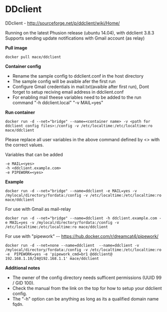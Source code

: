 DDclient
==========================


DDclient - http://sourceforge.net/p/ddclient/wiki/Home/ 



Running on the latest Phusion release (ubuntu 14.04), with ddclient 3.8.3
Supports sending update notifications with Gmail account (as relay)

**Pull image**

```
docker pull mace/ddclient
```
**Container config**

* Rename the sample config to ddclient.conf in the host directory
* The sample config will be avaible afer the first run
* Configure Gmail credentials in mail.txt(avaible after first run), Dont forget to setup reciving email address in ddclient.conf
* For enabling mail theese variables need to be added to the run command "-h ddclient.local" "-v MAIL=yes"


**Run container**

```
docker run -d --net="bridge" --name=<container name> -v <path for ddclient config files>:/config -v /etc/localtime:/etc/localtime:ro mace/ddclient
```
Please replace all user variables in the above command defined by <> with the correct values.

Variables that can be added
```
-e MAIL=<yes>
-h <ddclient.example.com>
-e PIPEWORK=<yes>
```

**Example**

```
docker run -d --net="bridge" --name=ddclient -e MAIL=yes -v /mylocal/directory/fordata:/config -v /etc/localtime:/etc/localtime:ro mace/ddclient
```

For use with Gmail as mail-relay 

```
docker run -d --net="bridge" --name=ddclient -h ddclient.example.com -e MAIL=yes -v /mylocal/directory/fordata:/config -v /etc/localtime:/etc/localtime:ro mace/ddclient
```


For use with "pipework" --  https://hub.docker.com/r/dreamcat4/pipework/

```
docker run -d --net=none --name=ddclient  --name=ddclient -v /mylocal/directory/fordata:/config -v /etc/localtime:/etc/localtime:ro -e  PIPEWORK=yes -e 'pipework_cmd=br1 @ddclient@ 192.168.1.10/24@192.168.1.1' mace/ddclient
```


**Additional notes**


* The owner of the config directory needs sufficent permissions (UUID 99 / GID 100).
* Check the manual from the link on the top for how to setup your ddclient config.
* The "-h" option can be anything as long as its a qualified domain name fqdn.
